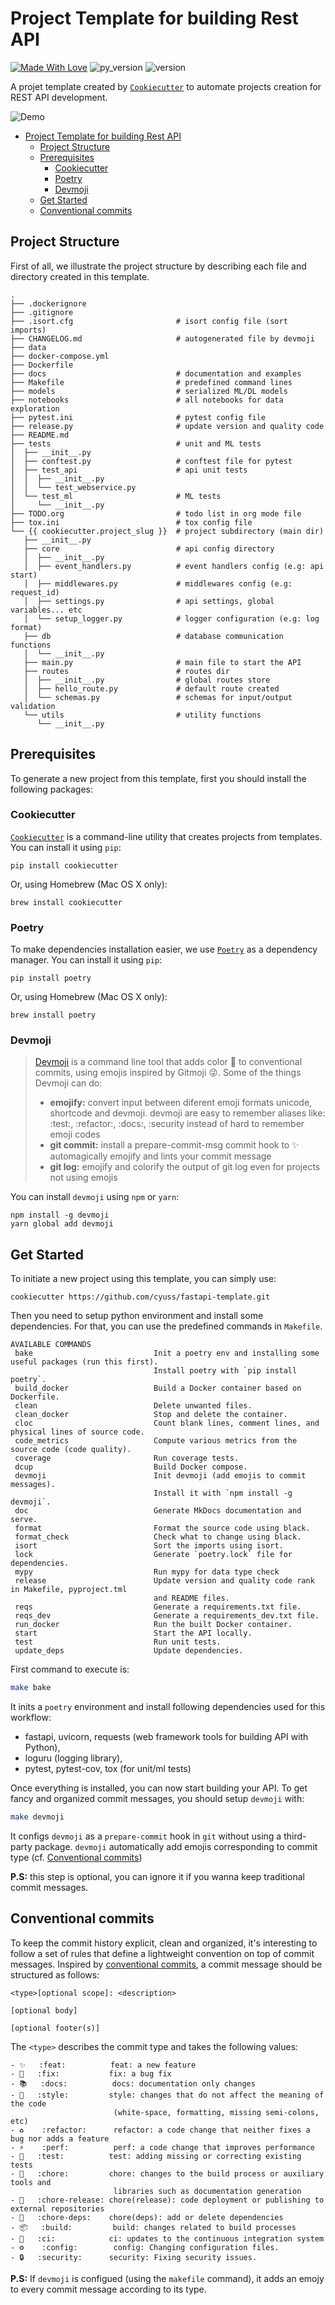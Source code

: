 # Project Template for building Rest API
[![Made With Love](https://img.shields.io/badge/Made%20With-Love-orange.svg?style=for-the-badge)](https://github.com/chetanraj/awesome-github-badges)
![py_version](https://img.shields.io/badge/python-^3.8-blue?style=for-the-badge&logo=python&logoColor=9cf)
![version](https://img.shields.io/badge/version-0.1.0-gree?style=for-the-badge)

A projet template created by [`Cookiecutter`](https://github.com/cookiecutter/cookiecutter) to automate projects creation for REST API development.

![Demo](assets/demo.gif)

<!-- TOC depthFrom:1 depthTo:6 withLinks:1 updateOnSave:1 orderedList:0 -->

- [Project Template for building Rest API](#project-template-for-building-rest-api)
  - [Project Structure](#project-structure)
  - [Prerequisites](#prerequisites)
    - [Cookiecutter](#cookiecutter)
    - [Poetry](#poetry)
    - [Devmoji](#devmoji)
  - [Get Started](#get-started)
  - [Conventional commits](#conventional-commits)

<!-- /TOC -->

## Project Structure
First of all, we illustrate the project structure by describing each file and directory created in this template.

```
.
├── .dockerignore
├── .gitignore
├── .isort.cfg                       # isort config file (sort imports)
├── CHANGELOG.md                     # autogenerated file by devmoji
├── data
├── docker-compose.yml
├── Dockerfile
├── docs                             # documentation and examples
├── Makefile                         # predefined command lines
├── models                           # serialized ML/DL models
├── notebooks                        # all notebooks for data exploration
├── pytest.ini                       # pytest config file
├── release.py                       # update version and quality code
├── README.md
├── tests                            # unit and ML tests
│  ├── __init__.py
│  ├── conftest.py                   # conftest file for pytest
│  ├── test_api                      # api unit tests
│  │  ├── __init__.py
│  │  └── test_webservice.py
│  └── test_ml                       # ML tests
│     └── __init__.py
├── TODO.org                         # todo list in org mode file
├── tox.ini                          # tox config file
└── {{ cookiecutter.project_slug }}  # project subdirectory (main dir)
   ├── __init__.py
   ├── core                          # api config directory
   │  ├── __init__.py
   │  ├── event_handlers.py          # event handlers config (e.g: api start)
   │  ├── middlewares.py             # middlewares config (e.g: request_id)
   │  ├── settings.py                # api settings, global variables... etc
   │  └── setup_logger.py            # logger configuration (e.g: log format)
   ├── db                            # database communication functions
   │  └── __init__.py
   ├── main.py                       # main file to start the API
   ├── routes                        # routes dir
   │  ├── __init__.py                # global routes store
   │  ├── hello_route.py             # default route created
   │  └── schemas.py                 # schemas for input/output validation
   └── utils                         # utility functions
      └── __init__.py
```

## Prerequisites
To generate a new project from this template, first you should install the following packages:

### Cookiecutter
[`Cookiecutter`](https://github.com/cookiecutter/cookiecutter) is a command-line utility that creates projects from templates. You can install it using `pip`:

```shell
pip install cookiecutter
```
Or, using Homebrew (Mac OS X only):
```shell
brew install cookiecutter
```

### Poetry
To make dependencies installation easier, we use [`Poetry`](https://github.com/python-poetry/poetry) as a dependency manager. You can install it using `pip`:

```shell
pip install poetry
```

Or, using Homebrew (Mac OS X only):
```shell
brew install poetry
```

### Devmoji
> [Devmoji](https://github.com/folke/devmoji) is a command line tool that adds color 🌈 to conventional commits, using emojis inspired by Gitmoji 😜.
> Some of the things Devmoji can do:
>   - **emojify:** convert input between diferent emoji formats unicode, shortcode and devmoji. devmoji are easy to remember aliases like: :test:, :refactor:, :docs:, :security instead of hard to remember emoji codes
>   - **git commit:** install a prepare-commit-msg commit hook to ✨ automagically emojify and lints your commit message
>   - **git log:** emojify and colorify the output of git log even for projects not using emojis

You can install `devmoji` using `npm` or `yarn`:
```shell
npm install -g devmoji
yarn global add devmoji
```

## Get Started
To initiate a new project using this template, you can simply use:
```shell
cookiecutter https://github.com/cyuss/fastapi-template.git
```

Then you need to setup python environment and install some dependencies. For that, you can use the predefined commands in `Makefile`.

```
AVAILABLE COMMANDS
 bake                           Init a poetry env and installing some useful packages (run this first).
                                Install poetry with `pip install poetry`.
 build_docker                   Build a Docker container based on Dockerfile.
 clean                          Delete unwanted files.
 clean_docker                   Stop and delete the container.
 cloc                           Count blank lines, comment lines, and physical lines of source code.
 code_metrics                   Compute various metrics from the source code (code quality).
 coverage                       Run coverage tests.
 dcup                           Build Docker compose.
 devmoji                        Init devmoji (add emojis to commit messages).
                                Install it with `npm install -g devmoji`.
 doc                            Generate MkDocs documentation and serve.
 format                         Format the source code using black.
 format_check                   Check what to change using black.
 isort                          Sort the imports using isort.
 lock                           Generate `poetry.lock` file for dependencies.
 mypy                           Run mypy for data type check
 release                        Update version and quality code rank in Makefile, pyproject.tml 
                                and README files.
 reqs                           Generate a requirements.txt file.
 reqs_dev                       Generate a requirements_dev.txt file.
 run_docker                     Run the built Docker container.
 start                          Start the API locally.
 test                           Run unit tests.
 update_deps                    Update dependencies.
```

First command to execute is:
```zsh
make bake
```

It inits a `poetry` environment and install following dependencies used for this workflow:
- fastapi, uvicorn, requests (web framework tools for building API with Python),
- loguru (logging library),
- pytest, pytest-cov, tox (for unit/ml tests)

Once everything is installed, you can now start building your API.
To get fancy and organized commit messages, you should setup `devmoji` with:
```zsh
make devmoji
```

It configs `devmoji` as a `prepare-commit` hook in `git` without using a third-party package. `devmoji` automatically add emojis corresponding to commit type (cf. [Conventional commits](#conventional-commits))

**P.S:** this step is optional, you can ignore it if you wanna keep traditional commit messages.

## Conventional commits
To keep the commit history explicit, clean and organized, it's interesting to follow a set of rules that define a lightweight convention on top of commit messages. Inspired by [conventional commits](https://www.conventionalcommits.org/en/v1.0.0/), a commit message should be structured as follows:

```
<type>[optional scope]: <description>

[optional body]

[optional footer(s)]
```

The `<type>` describes the commit type and takes the following values:

```
- ✨   :feat:          feat: a new feature
- 🐛   :fix:           fix: a bug fix
- 📚️   :docs:          docs: documentation only changes
- 🎨   :style:         style: changes that do not affect the meaning of the code
                       (white-space, formatting, missing semi-colons, etc)
- ♻️    :refactor:      refactor: a code change that neither fixes a bug nor adds a feature
- ⚡️    :perf:          perf: a code change that improves performance
- 🚨   :test:          test: adding missing or correcting existing tests
- 🔧   :chore:         chore: changes to the build process or auxiliary tools and
                       libraries such as documentation generation
- 🚀   :chore-release: chore(release): code deployment or publishing to external repositories
- 🔗   :chore-deps:    chore(deps): add or delete dependencies
- 📦️   :build:         build: changes related to build processes
- 👷   :ci:            ci: updates to the continuous integration system
- ⚙️    :config:        config: Changing configuration files.
- 🔒️   :security:      security: Fixing security issues.
```

**P.S:** If `devmoji` is configued (using the `makefile` command), it adds an emojy to every commit message according to its type.
